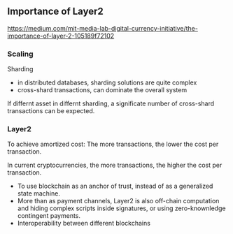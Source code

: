 
## Importance of Layer2

https://medium.com/mit-media-lab-digital-currency-initiative/the-importance-of-layer-2-105189f72102

### Scaling 


Sharding

* in distributed databases, sharding solutions are quite complex
* cross-shard transactions, can dominate the overall system


If differnt asset in differnt sharding, a significate number of cross-shard transactions can be expected.


### Layer2

To achieve amortized cost:  The more transactions, the lower the cost per transaction.

In current cryptocurrencies, the more transactions, the higher the cost per transaction.


* To use blockchain as an anchor of trust, instead of as a generalized state machine.
* More than as payment channels, Layer2 is also off-chain computation and hiding complex scripts inside signatures, or using zero-knownledge contingent payments.
* Interoperability between different blockchains




